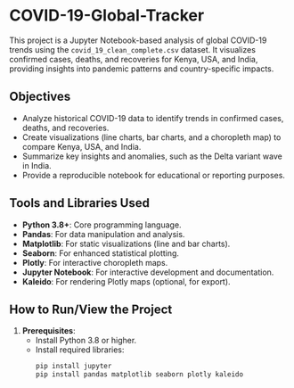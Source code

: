 # COVID-19-Global-Tracker

This project is a Jupyter Notebook-based analysis of global COVID-19 trends using the `covid_19_clean_complete.csv` dataset. It visualizes confirmed cases, deaths, and recoveries for Kenya, USA, and India, providing insights into pandemic patterns and country-specific impacts.

## Objectives

- Analyze historical COVID-19 data to identify trends in confirmed cases, deaths, and recoveries.
- Create visualizations (line charts, bar charts, and a choropleth map) to compare Kenya, USA, and India.
- Summarize key insights and anomalies, such as the Delta variant wave in India.
- Provide a reproducible notebook for educational or reporting purposes.

## Tools and Libraries Used

- **Python 3.8+**: Core programming language.
- **Pandas**: For data manipulation and analysis.
- **Matplotlib**: For static visualizations (line and bar charts).
- **Seaborn**: For enhanced statistical plotting.
- **Plotly**: For interactive choropleth maps.
- **Jupyter Notebook**: For interactive development and documentation.
- **Kaleido**: For rendering Plotly maps (optional, for export).

## How to Run/View the Project

1. **Prerequisites**:
   - Install Python 3.8 or higher.
   - Install required libraries:
     ```bash
     pip install jupyter
     pip install pandas matplotlib seaborn plotly kaleido
